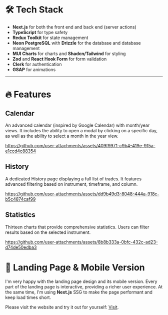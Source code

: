 # 🛠️ Tech Stack

- **Next.js** for both the front end and back end (server actions)  
- **TypeScript** for type safety  
- **Redux Toolkit** for state management  
- **Neon PostgreSQL** with **Drizzle** for the database and database management  
- **MUI Charts** for charts and **Shadcn/Tailwind** for styling  
- **Zod** and **React Hook Form** for form validation  
- **Clerk** for authentication  
- **GSAP** for animations  

---

# 🔥 Features

## Calendar
An advanced calendar (inspired by Google Calendar) with month/year views. It includes the ability to open a modal by clicking on a specific day, as well as the ability to select a month in the year view.


https://github.com/user-attachments/assets/409f9971-c9b4-419e-9f5a-e1ccd4c88354


## History
A dedicated History page displaying a full list of trades. It features advanced filtering based on instrument, timeframe, and column.


https://github.com/user-attachments/assets/dd9b49d3-8048-444a-918c-b5c4874caf99


## Statistics
Thirteen charts that provide comprehensive statistics. Users can filter results based on the selected instrument.


https://github.com/user-attachments/assets/8b8b333a-0bfc-432c-ad23-d74de50edba3


# 📱 Landing Page & Mobile Version

I'm very happy with the landing page design and its mobile version. Every part of the landing page is interactive, providing a richer user experience. At the same time, I'm using **Next.js** SSG to make the page performant and keep load times short.

Please visit the website and try it out for yourself: [Visit](https://tradejournal.one).








